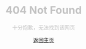 <div align="center" style="color: #c2c2c2;">
    <h1>404 Not Found</h1>
    <p>十分抱歉，无法找到该网页</p>
    <a href="/">返回主页</a>
</div>
